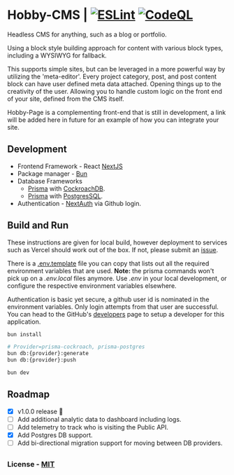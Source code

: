 # Hobby-CMS | [![ESLint](https://github.com/harley-codes/Hobby-CMS/actions/workflows/eslint.yml/badge.svg?branch=main)](https://github.com/harley-codes/Hobby-CMS/actions/workflows/eslint.yml) [![CodeQL](https://github.com/harley-codes/Hobby-CMS/actions/workflows/codeql.yml/badge.svg)](https://github.com/harley-codes/Hobby-CMS/actions/workflows/codeql.yml)

Headless CMS for anything, such as a blog or portfolio.

Using a block style building approach for content with various block types, including a WYSIWYG for fallback.

This supports simple sites, but can be leveraged in a more powerful way by utilizing the 'meta-editor'. Every project category, post, and post content block can have user defined meta data attached. Opening things up to the creativity of the user. Allowing you to handle custom logic on the front end of your site, defined from the CMS itself.

Hobby-Page is a complementing front-end that is still in development, a link will be added here in future for an example of how you can integrate your site.

## Development

- Frontend Framework - React [NextJS](https://nextjs.org/)
- Package manager - [Bun](https://bun.sh/)
- Database Frameworks
  - [Prisma](https://www.prisma.io/) with [CockroachDB](https://www.cockroachlabs.com).
  - [Prisma](https://www.prisma.io/) with [PostgresSQL](https://www.postgresql.org/).
- Authentication - [NextAuth](https://next-auth.js.org/) via Github login.

## Build and Run

These instructions are given for local build, however deployment to services such as Vercel should work out of the box. If not, please submit an [issue](https://github.com/harley-codes/Hobby-CMS/issues).

There is a [.env.template](/.env.template) file you can copy that lists out all the required environment variables that are used. **Note:** the prisma commands won't pick up on a _.env.local_ files anymore. Use _.env_ in your local development, or configure the respective environment variables elsewhere.

Authentication is basic yet secure, a github user id is nominated in the environment variables. Only login attempts from that user are successful. You can head to the GitHub's [developers](https://github.com/settings/developers) page to setup a developer for this application.

```bash
bun install

# Provider=prisma-cockroach, prisma-postgres
bun db:{provider}:generate
bun db:{provider}:push

bun dev
```

## Roadmap

- [x] v1.0.0 release 🥳
- [ ] Add additional analytic data to dashboard including logs.
- [ ] Add telemetry to track who is visiting the Public API.
- [x] Add Postgres DB support.
- [ ] Add bi-directional migration support for moving between DB providers.

##

### License - [MIT](/LICENSE)
